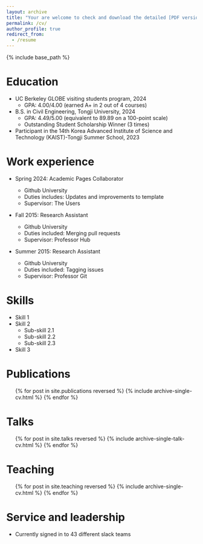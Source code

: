 ```yaml
---
layout: archive
title: "Your are welcome to check and download the detailed [PDF version](../assets/RunzeGu_CV.pdf) of my CV."
permalink: /cv/
author_profile: true
redirect_from:
  - /resume
---
```


{% include base_path %}



Education
======
* UC Berkeley GLOBE visiting students program, 2024
  * GPA: 4.00/4.00 (earned A+ in 2 out of 4 courses)
* B.S. in Civil Engineering, Tongji University, 2024
  * GPA: 4.49/5.00 (equivalent to 89.89 on a 100-point scale)
  * Outstanding Student Scholarship Winner (3 times)
* Participant in the 14th Korea Advanced Institute of Science and Technology (KAIST)-Tongji Summer School, 2023



Work experience
======
* Spring 2024: Academic Pages Collaborator
  * Github University
  * Duties includes: Updates and improvements to template
  * Supervisor: The Users

* Fall 2015: Research Assistant
  * Github University
  * Duties included: Merging pull requests
  * Supervisor: Professor Hub

* Summer 2015: Research Assistant
  * Github University
  * Duties included: Tagging issues
  * Supervisor: Professor Git
  
Skills
======
* Skill 1
* Skill 2
  * Sub-skill 2.1
  * Sub-skill 2.2
  * Sub-skill 2.3
* Skill 3

Publications
======
  <ul>{% for post in site.publications reversed %}
    {% include archive-single-cv.html %}
  {% endfor %}</ul>
  
Talks
======
  <ul>{% for post in site.talks reversed %}
    {% include archive-single-talk-cv.html  %}
  {% endfor %}</ul>
  
Teaching
======
  <ul>{% for post in site.teaching reversed %}
    {% include archive-single-cv.html %}
  {% endfor %}</ul>
  
Service and leadership
======
* Currently signed in to 43 different slack teams
